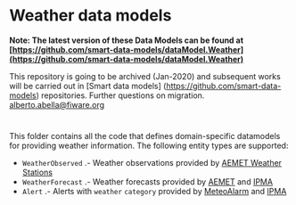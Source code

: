 # Weather data models

**Note: The latest version of these Data Models can be found at
[https://github.com/smart-data-models/dataModel.Weather](https://github.com/smart-data-models/dataModel.Weather)**

This repository is going to be archived (Jan-2020) and subsequent works will be carried out in [Smart data models] (https://github.com/smart-data-models) repositories. Further questions on migration. alberto.abella@fiware.org
#

This folder contains all the code that defines domain-specific datamodels for
providing weather information. The following entity types are supported:

-   `WeatherObserved` .- Weather observations provided by
    [AEMET Weather Stations](../PointOfInterest/WeatherStation/README.md)
-   `WeatherForecast` .- Weather forecasts provided by [AEMET](http://aemet.es)
    and [IPMA](http://ipma.pt)
-   `Alert` .- Alerts with `weather` `category` provided by
    [MeteoAlarm](http://meteoalarm.eu) and [IPMA](http://ipma.pt)
